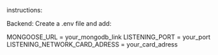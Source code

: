 instructions:

Backend:
Create a .env file and add:

MONGOOSE_URL = your_mongodb_link
LISTENING_PORT = your_port
LISTENING_NETWORK_CARD_ADRESS = your_card_adress
